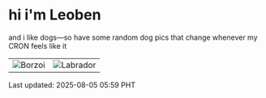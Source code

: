 # hi i'm Leoben

and i like dogs—so have some random dog pics that change whenever my CRON feels like it

|  |  |
|--------|----------|
| ![Borzoi](https://random-dog-vercel.vercel.app/api/random-borzoi?v=1754344789) | ![Labrador](https://random-dog-vercel.vercel.app/api/random-labrador?v=1754344789) |

Last updated: 2025-08-05 05:59 PHT
